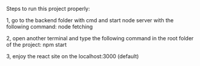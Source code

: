 Steps to run this project properly:

1, go to the backend folder with cmd and start node server with the following command: node fetching

2, open another terminal and type the following command in the root folder of the project: npm start

3, enjoy the react site on the localhost:3000 (default)
